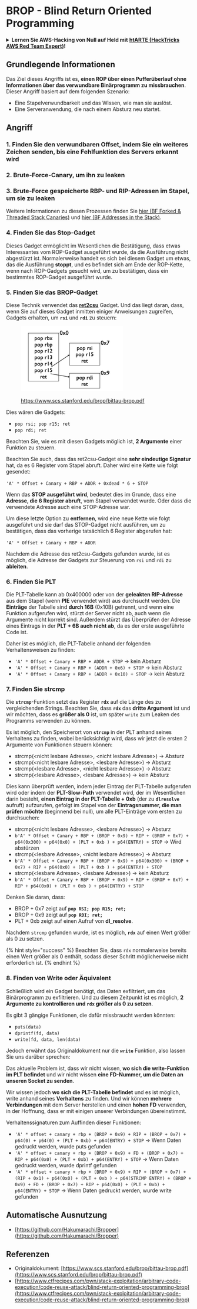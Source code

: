 # BROP - Blind Return Oriented Programming

<details>

<summary><strong>Lernen Sie AWS-Hacking von Null auf Held mit</strong> <a href="https://training.hacktricks.xyz/courses/arte"><strong>htARTE (HackTricks AWS Red Team Expert)</strong></a><strong>!</strong></summary>

Andere Möglichkeiten, HackTricks zu unterstützen:

* Wenn Sie Ihr **Unternehmen in HackTricks beworben sehen möchten** oder **HackTricks als PDF herunterladen möchten**, überprüfen Sie die [**ABONNEMENTPLÄNE**](https://github.com/sponsors/carlospolop)!
* Holen Sie sich das [**offizielle PEASS & HackTricks-Merchandise**](https://peass.creator-spring.com)
* Entdecken Sie [**The PEASS Family**](https://opensea.io/collection/the-peass-family), unsere Sammlung exklusiver [**NFTs**](https://opensea.io/collection/the-peass-family)
* **Treten Sie der** 💬 [**Discord-Gruppe**](https://discord.gg/hRep4RUj7f) oder der [**Telegramm-Gruppe**](https://t.me/peass) bei oder **folgen** Sie uns auf **Twitter** 🐦 [**@hacktricks\_live**](https://twitter.com/hacktricks\_live)**.**
* **Teilen Sie Ihre Hacking-Tricks, indem Sie PRs an die** [**HackTricks**](https://github.com/carlospolop/hacktricks) und [**HackTricks Cloud**](https://github.com/carlospolop/hacktricks-cloud) GitHub-Repositories senden.

</details>

## Grundlegende Informationen

Das Ziel dieses Angriffs ist es, **einen ROP über einen Pufferüberlauf ohne Informationen über das verwundbare Binärprogramm zu missbrauchen**.\
Dieser Angriff basiert auf dem folgenden Szenario:

* Eine Stapelverwundbarkeit und das Wissen, wie man sie auslöst.
* Eine Serveranwendung, die nach einem Absturz neu startet.

## Angriff

### **1. Finden Sie den verwundbaren Offset**, indem Sie ein weiteres Zeichen senden, bis eine Fehlfunktion des Servers erkannt wird

### **2. Brute-Force-Canary**, um ihn zu **leaken**

### **3. Brute-Force gespeicherte RBP- und RIP-Adressen** im Stapel, um sie zu **leaken**

Weitere Informationen zu diesen Prozessen finden Sie [hier (BF Forked & Threaded Stack Canaries)](../common-binary-protections-and-bypasses/stack-canaries/bf-forked-stack-canaries.md) und [hier (BF Addresses in the Stack)](../common-binary-protections-and-bypasses/pie/bypassing-canary-and-pie.md).

### **4. Finden Sie das Stop-Gadget**

Dieses Gadget ermöglicht im Wesentlichen die Bestätigung, dass etwas Interessantes vom ROP-Gadget ausgeführt wurde, da die Ausführung nicht abgestürzt ist. Normalerweise handelt es sich bei diesem Gadget um etwas, das die Ausführung **stoppt**, und es befindet sich am Ende der ROP-Kette, wenn nach ROP-Gadgets gesucht wird, um zu bestätigen, dass ein bestimmtes ROP-Gadget ausgeführt wurde.

### **5. Finden Sie das BROP-Gadget**

Diese Technik verwendet das [**ret2csu**](ret2csu.md) Gadget. Und das liegt daran, dass, wenn Sie auf dieses Gadget inmitten einiger Anweisungen zugreifen, Gadgets erhalten, um **`rsi`** und **`rdi`** zu steuern:

<figure><img src="../../.gitbook/assets/image.png" alt="" width="278"><figcaption><p><a href="https://www.scs.stanford.edu/brop/bittau-brop.pdf">https://www.scs.stanford.edu/brop/bittau-brop.pdf</a></p></figcaption></figure>

Dies wären die Gadgets:

* `pop rsi; pop r15; ret`
* `pop rdi; ret`

Beachten Sie, wie es mit diesen Gadgets möglich ist, **2 Argumente** einer Funktion zu steuern.

Beachten Sie auch, dass das ret2csu-Gadget eine **sehr eindeutige Signatur** hat, da es 6 Register vom Stapel abruft. Daher wird eine Kette wie folgt gesendet:

`'A' * Offset + Canary + RBP + ADDR + 0xdead * 6 + STOP`

Wenn das **STOP ausgeführt wird**, bedeutet dies im Grunde, dass eine **Adresse, die 6 Register abruft**, vom Stapel verwendet wurde. Oder dass die verwendete Adresse auch eine STOP-Adresse war.

Um diese letzte Option zu **entfernen**, wird eine neue Kette wie folgt ausgeführt und sie darf das STOP-Gadget nicht ausführen, um zu bestätigen, dass das vorherige tatsächlich 6 Register abgerufen hat:

`'A' * Offset + Canary + RBP + ADDR`

Nachdem die Adresse des ret2csu-Gadgets gefunden wurde, ist es möglich, die Adresse der Gadgets zur Steuerung von `rsi` und `rdi` zu **ableiten**.

### 6. Finden Sie PLT

Die PLT-Tabelle kann ab 0x400000 oder von der **geleakten RIP-Adresse** aus dem Stapel (wenn **PIE** verwendet wird) aus durchsucht werden. Die **Einträge** der Tabelle sind **durch 16B** (0x10B) getrennt, und wenn eine Funktion aufgerufen wird, stürzt der Server nicht ab, auch wenn die Argumente nicht korrekt sind. Außerdem stürzt das Überprüfen der Adresse eines Eintrags in der **PLT + 6B auch nicht ab**, da es der erste ausgeführte Code ist.

Daher ist es möglich, die PLT-Tabelle anhand der folgenden Verhaltensweisen zu finden:

* `'A' * Offset + Canary + RBP + ADDR + STOP` -> kein Absturz
* `'A' * Offset + Canary + RBP + (ADDR + 0x6) + STOP` -> kein Absturz
* `'A' * Offset + Canary + RBP + (ADDR + 0x10) + STOP` -> kein Absturz

### 7. Finden Sie strcmp

Die **`strcmp`**-Funktion setzt das Register **`rdx`** auf die Länge des zu vergleichenden Strings. Beachten Sie, dass **`rdx`** das **dritte Argument** ist und wir möchten, dass es **größer als 0** ist, um später `write` zum Leaken des Programms verwenden zu können.

Es ist möglich, den Speicherort von **`strcmp`** in der PLT anhand seines Verhaltens zu finden, wobei berücksichtigt wird, dass wir jetzt die ersten 2 Argumente von Funktionen steuern können:

* strcmp(\<nicht lesbare Adresse>, \<nicht lesbare Adresse>) -> Absturz
* strcmp(\<nicht lesbare Adresse>, \<lesbare Adresse>) -> Absturz
* strcmp(\<lesbare Adresse>, \<nicht lesbare Adresse>) -> Absturz
* strcmp(\<lesbare Adresse>, \<lesbare Adresse>) -> kein Absturz

Dies kann überprüft werden, indem jeder Eintrag der PLT-Tabelle aufgerufen wird oder indem der **PLT-Slow-Path** verwendet wird, der im Wesentlichen darin besteht, **einen Eintrag in der PLT-Tabelle + 0xb** (der zu **`dlresolve`** aufruft) aufzurufen, gefolgt im Stapel von der **Eintragsnummer, die man prüfen möchte** (beginnend bei null), um alle PLT-Einträge vom ersten zu durchsuchen:

* strcmp(\<nicht lesbare Adresse>, \<lesbare Adresse>) -> Absturz
* `b'A' * Offset + Canary + RBP + (BROP + 0x9) + RIP + (BROP + 0x7) + p64(0x300) + p64(0x0) + (PLT + 0xb ) + p64(ENTRY) + STOP` -> Wird abstürzen
* strcmp(\<lesbare Adresse>, \<nicht lesbare Adresse>) -> Absturz
* `b'A' * Offset + Canary + RBP + (BROP + 0x9) + p64(0x300) + (BROP + 0x7) + RIP + p64(0x0) + (PLT + 0xb ) + p64(ENTRY) + STOP`&#x20;
* strcmp(\<lesbare Adresse>, \<lesbare Adresse>) -> kein Absturz
* `b'A' * Offset + Canary + RBP + (BROP + 0x9) + RIP + (BROP + 0x7) + RIP + p64(0x0) + (PLT + 0xb ) + p64(ENTRY) + STOP`&#x20;

Denken Sie daran, dass:

* BROP + 0x7 zeigt auf **`pop RSI; pop R15; ret;`**
* BROP + 0x9 zeigt auf **`pop RDI; ret;`**
* PLT + 0xb zeigt auf einen Aufruf von **dl\_resolve**.

Nachdem `strcmp` gefunden wurde, ist es möglich, **`rdx`** auf einen Wert größer als 0 zu setzen.

{% hint style="success" %}
Beachten Sie, dass `rdx` normalerweise bereits einen Wert größer als 0 enthält, sodass dieser Schritt möglicherweise nicht erforderlich ist.
{% endhint %}
### 8. Finden von Write oder Äquivalent

Schließlich wird ein Gadget benötigt, das Daten exfiltriert, um das Binärprogramm zu exfiltrieren. Und zu diesem Zeitpunkt ist es möglich, **2 Argumente zu kontrollieren und `rdx` größer als 0 zu setzen**.

Es gibt 3 gängige Funktionen, die dafür missbraucht werden könnten:

* `puts(data)`
* `dprintf(fd, data)`
* `write(fd, data, len(data)`

Jedoch erwähnt das Originaldokument nur die **`write`** Funktion, also lassen Sie uns darüber sprechen:

Das aktuelle Problem ist, dass wir nicht wissen, **wo sich die write-Funktion im PLT befindet** und wir nicht wissen **eine FD-Nummer, um die Daten an unseren Socket zu senden**.

Wir wissen jedoch **wo sich die PLT-Tabelle befindet** und es ist möglich, write anhand seines **Verhaltens** zu finden. Und wir können **mehrere Verbindungen** mit dem Server herstellen und einen **hohen FD** verwenden, in der Hoffnung, dass er mit einigen unserer Verbindungen übereinstimmt.

Verhaltenssignaturen zum Auffinden dieser Funktionen:

* `'A' * offset + canary + rbp + (BROP + 0x9) + RIP + (BROP + 0x7) + p64(0) + p64(0) + (PLT + 0xb) + p64(ENTRY) + STOP`  -> Wenn Daten gedruckt werden, wurde puts gefunden
* `'A' * offset + canary + rbp + (BROP + 0x9) + FD + (BROP + 0x7) + RIP + p64(0x0) + (PLT + 0xb) + p64(ENTRY) + STOP`  -> Wenn Daten gedruckt werden, wurde dprintf gefunden
* `'A' * offset + canary + rbp + (BROP + 0x9) + RIP + (BROP + 0x7) + (RIP + 0x1) + p64(0x0) + (PLT + 0xb ) + p64(STRCMP ENTRY) + (BROP + 0x9) + FD + (BROP + 0x7) + RIP + p64(0x0) + (PLT + 0xb) + p64(ENTRY) + STOP`  -> Wenn Daten gedruckt werden, wurde write gefunden

## Automatische Ausnutzung

* [https://github.com/Hakumarachi/Bropper](https://github.com/Hakumarachi/Bropper)

## Referenzen

* Originaldokument: [https://www.scs.stanford.edu/brop/bittau-brop.pdf](https://www.scs.stanford.edu/brop/bittau-brop.pdf)
* [https://www.ctfrecipes.com/pwn/stack-exploitation/arbitrary-code-execution/code-reuse-attack/blind-return-oriented-programming-brop](https://www.ctfrecipes.com/pwn/stack-exploitation/arbitrary-code-execution/code-reuse-attack/blind-return-oriented-programming-brop)
